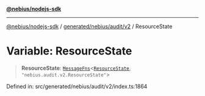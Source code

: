 [**@nebius/nodejs-sdk**](../../../../../README.md)

---

[@nebius/nodejs-sdk](../../../../../README.md) / [generated/nebius/audit/v2](../README.md) / ResourceState

# Variable: ResourceState

> **ResourceState**: [`MessageFns`](../../../../../runtime/protos/core/interfaces/MessageFns.md)\<[`ResourceState`](../interfaces/ResourceState.md), `"nebius.audit.v2.ResourceState"`\>

Defined in: src/generated/nebius/audit/v2/index.ts:1864
